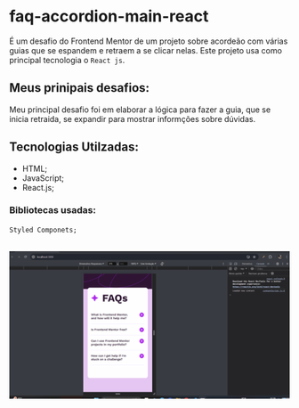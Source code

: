 # faq-accordion-main-react

É um desafio do Frontend Mentor de um projeto sobre acordeão com várias guias que se espandem e retraem a se clicar nelas. Este projeto usa como principal tecnologia o `React js`.

## Meus prinipais desafios:

Meu principal desafio foi em elaborar a lógica para fazer a guia, que se inicia retraida, se expandir para mostrar informções sobre dúvidas.

## Tecnologias Utilzadas:

- HTML;
- JavaScript;
- React.js;

### Bibliotecas usadas:

    Styled Componets;

<br>

<img src="./src/assets/FAQs.gif" alt="gif FAQ" />